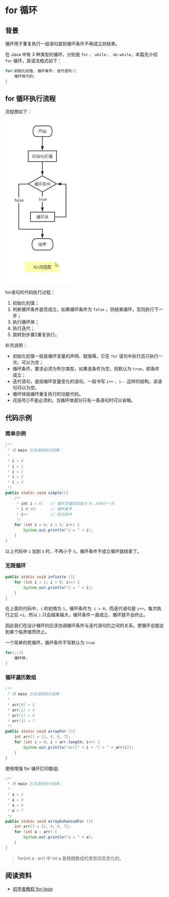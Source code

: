# for 循环

## 背景
循环用于重复执行一组语句直到循环条件不再成立则结束。  

在 Java 中有 3 种类型的循环，分别是 `for` 、 `while` 、 `do-while`，本篇先介绍 `for` 循环，其语法格式如下：  
```java
for(初始化初值; 循环条件; 迭代语句){
    循环体代码;
}
```

## for 循环执行流程
流程图如下：  
![for流程图](../../imgs/for流程图.jpg)  

for语句的代码执行过程：  
1. 初始化初值；
2. 判断循环条件是否成立，如果循环条件为 `false` ，则结束循环，否则执行下一步；
3. 执行循环体；
4. 执行迭代；
5. 跳转到步骤2重复执行。  

补充说明：  
- 初始化初值一般是循环变量的声明、赋值等，它在 `for` 语句中执行且只执行一次。可以为空；
- 循环条件，要求必须为布尔类型，如果该条件为空，则默认为 `true`，即条件成立；
- 迭代语句，是指循环变量变化的语句，一般书写 `i++` 、`i--` 这样的结构。该语句可以为空。
- 循环体指循环重复执行的功能代码。
- 花括号{}不是必须的，当循环体部分只有一条语句时可以省略。

## 代码示例

### 简单示例
```java
/**
 * 用 main 方法调用执行结果：
 *
 * i = 0
 * i = 1
 * i = 2
 * i = 3
 * i = 4
 */
public static void simple(){
    /**
     * int i = 0;   // 循环变量赋初值为 0，只执行一次
     * i < 10;      // 循环条件
     * i++          // 迭代条件
     */
    for (int i = 0; i < 5; i++) {
        System.out.println("i = " + i);
    }
}
```

以上代码中 `i` 加到 `5` 时，不再小于 `5`，循环条件不成立循环就结束了。

### 无限循环
```java
public static void infinite (){
    for (int i = 1; i > 0; i++) {
        System.out.println("i = " + i);
    }
}
```

在上面的代码中，`i` 的初值为 `1`，循环条件为` i > 0`，而迭代语句是 `i++`，每次执行之后 `+1`，所以 `i` 只会越来越大，循环条件一直成立，循环就不会终止。  

因此我们在设计循环的应该协调循环条件与迭代语句的之间的关系，使循环总能达到某个临界值而终止。  

一个简单的死循环，循环条件不写默认为 `true`
```java
for(;;){
    循环体;
}
```

### 循环遍历数组
```java
/**
 * 用 main 方法调用执行结果：
 * 
 * arr[0] = 2
 * arr[1] = 4
 * arr[2] = 6
 * arr[3] = 7
 */
public static void arrayFor (){
    int arr[] = {2, 4, 6, 7};
    for (int i = 0; i < arr.length; i++) {
        System.out.println("arr[" + i + "] = " + arr[i]);
    }
}
```

使用增强 for 循环打印数组:
```java
/**
 * 用 main 方法调用执行结果：
 *
 * a = 2
 * a = 4
 * a = 6
 * a = 7
 */
public static void arrayEnhancedFor (){
    int arr[] = {2, 4, 6, 7};
    for (int a : arr) {
        System.out.println("a = " + a);
    }
}
```

> for(int a : arr) 中 int a 是根据数组的类型动态变化的。

## 阅读资料
* [初学者教程 for-loop](https://beginnersbook.com/2015/03/for-loop-in-java-with-example/)
